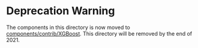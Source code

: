 # Deprecation Warning 

The components in this directory is now moved to [components/contrib/XGBoost](https://github.com/kubeflow/pipelines/tree/master/components/contrib/XGBoost). This directory will be removed by the end of 2021.

